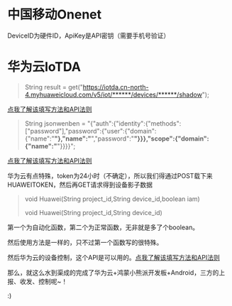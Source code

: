 # 中国移动Onenet

DeviceID为硬件ID，ApiKey是API密钥（需要手机号验证）

# 华为云IoTDA

> String result = get("https://iotda.cn-north-4.myhuaweicloud.com/v5/iot/******/devices/******/shadow");

[点我了解该填写方法和API法则](https://apiexplorer.developer.huaweicloud.com/apiexplorer/doc?product=IoTDA&api=ShowDeviceShadow)

> String jsonwenben = "{\"auth\":{\"identity\":{\"methods\":[\"password\"],\"password\":{\"user\":{\"domain\":{\"name\":\"******\"},\"name\":\"******\",\"password\":\"******\"}}},\"scope\":{\"domain\":{\"name\":\"******\"}}}}";

[点我了解该填写方法和API法则](https://apiexplorer.developer.huaweicloud.com/apiexplorer/doc?product=IAM&api=KeystoneCreateAgencyToken)

华为云有点特殊，token为24小时（不确定），所以我们得通过POST载下来HUAWEITOKEN，然后再GET请求得到设备影子数据

> void Huawei(String project_id,String device_id,boolean iam)
>
> void Huawei(String project_id,String device_id)

第一个为自动化函数，第二个为正常函数，无非就是多了个boolean。

然后使用方法是一样的，只不过第一个函数写的很特殊。

然后华为云的设备控制，这个API是可以用的。[点我了解该填写方法和API法则](https://apiexplorer.developer.huaweicloud.com/apiexplorer/doc?product=IoTDA&api=CreateCommand)

那么，就这么水到渠成的完成了华为云+鸿蒙小熊派开发板+Android，三方的上报、收发、控制呢~！

:)
